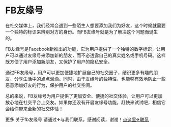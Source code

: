 # FB友缘号

在社交媒体上，我们经常会遇到一些陌生人想要添加我们为好友，这个时候就需要一个独特的标识来辨别对方的身份。而FB友缘号就是为了解决这个问题而诞生的。

FB友缘号是Facebook新推出的功能，它为用户提供了一个独特的数字标识，让用户可以通过友缘号来添加新的朋友，而不必透露自己的真实姓名或手机号码。这样既方便了用户添加新朋友，又保护了用户的隐私安全。

通过FB友缘号，用户可以更加便捷地扩展自己的社交圈子，结识更多有趣的朋友，分享生活中的点点滴滴。同时，由于友缘号的独特性，也能够有效地防止一些恶意添加好友的行为，保护用户的社交空间。

总的来说，FB友缘号为用户提供了更加安全、便捷的社交体验，让用户可以更加放心地在社交平台上交友。如果你还没有开启友缘号功能，赶快来试试吧，相信它会给你带来全新的社交体验！

更多 关于fb友缘号 请通过✈与我们联系，感谢阅读，谢谢！[点这里✈联系](https://ww.k02.cc)